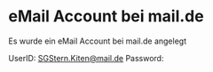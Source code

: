 ﻿# eMail Account bei mail.de

Es wurde ein eMail Account bei mail.de angelegt

UserID:   SGStern.Kiten@mail.de
Password: <Keepass>